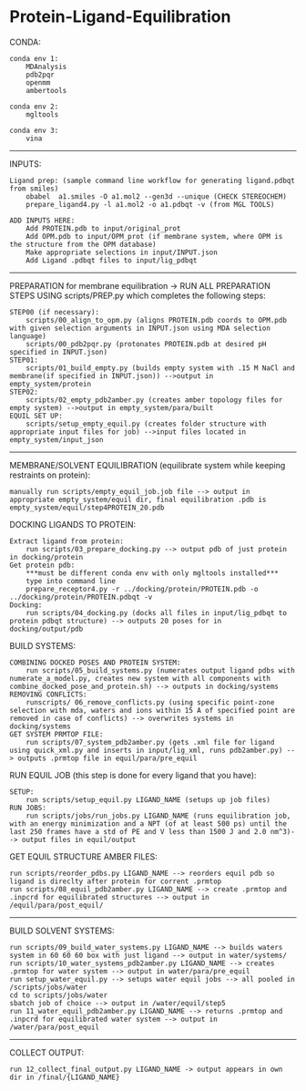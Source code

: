 # Protein-Ligand-Equilibration

CONDA:

	conda env 1: 
		MDAnalysis
		pdb2pqr
		openmm
		ambertools

	conda env 2:
		mgltools

	conda env 3:
		vina 
--------------------------------------------------------------------------------------------------------
INPUTS:

	Ligand prep: (sample command line workflow for generating ligand.pdbqt from smiles)
		obabel  a1.smiles -O a1.mol2 --gen3d --unique (CHECK STEREOCHEM)
		prepare_ligand4.py -l a1.mol2 -o a1.pdbqt -v (from MGL TOOLS)

	ADD INPUTS HERE:
		Add PROTEIN.pdb to input/original_prot
		Add OPM.pdb to input/OPM_prot (if membrane system, where OPM is the structure from the OPM database)	
		Make appropriate selections in input/INPUT.json
		Add Ligand .pdbqt files to input/lig_pdbqt
--------------------------------------------------------------------------------------------------------

PREPARATION for membrane equilibration -> RUN ALL PREPARATION STEPS USING scripts/PREP.py which completes the following steps:
	
	STEP00 (if necessary):
		scripts/00_align_to_opm.py (aligns PROTEIN.pdb coords to OPM.pdb with given selection arguments in INPUT.json using MDA selection language)
		scripts/00_pdb2pqr.py (protonates PROTEIN.pdb at desired pH specified in INPUT.json)
	STEP01:
		scripts/01_build_empty.py (builds empty system with .15 M NaCl and membrane(if specified in INPUT.json)) -->output in empty_system/protein
	STEP02:
		scripts/02_empty_pdb2amber.py (creates amber topology files for empty system) -->output in empty_system/para/built
	EQUIL SET UP:
		scripts/setup_empty_equil.py (creates folder structure with appropriate input files for job) -->input files located in empty_system/input_json
--------------------------------------------------------------------------------------------------------

MEMBRANE/SOLVENT EQUILIBRATION (equilibrate system while keeping restraints on protein):
	
	manually run scripts/empty_equil_job.job file --> output in appropriate empty_system/equil dir, final equilibration .pdb is empty_system/equil/step4PROTEIN_20.pdb  
	
DOCKING LIGANDS TO PROTEIN:

	Extract ligand from protein:
		run scripts/03_prepare_docking.py --> output pdb of just protein in docking/protein
	Get protein pdb:
		***must be different conda env with only mgltools installed***
		type into command line
		prepare_receptor4.py -r ../docking/protein/PROTEIN.pdb -o ../docking/protein/PROTEIN.pdbqt -v
	Docking:
		run scripts/04_docking.py (docks all files in input/lig_pdbqt to protein pdbqt structure) --> outputs 20 poses for in docking/output/pdb

BUILD SYSTEMS:

	COMBINING DOCKED POSES AND PROTEIN SYSTEM:
		run scripts/05_build_systems.py (numerates output ligand pdbs with numerate_a_model.py, creates new system with all components with combine_docked_pose_and_protein.sh) --> outputs in docking/systems
	REMOVING CONFLICTS:
		runscripts/ 06_remove_conflicts.py (using specific point-zone selection with mda, waters and ions within 15 A of specified point are removed in case of conflicts) --> overwrites systems in docking/systems
	GET SYSTEM PRMTOP FILE:
		run scripts/07_system_pdb2amber.py (gets .xml file for ligand using quick_xml.py and inserts in input/lig_xml, runs pdb2amber.py) --> outputs .prmtop file in equil/para/pre_equil

RUN EQUIL JOB (this step is done for every ligand that you have):

	SETUP: 
		run scripts/setup_equil.py LIGAND_NAME (setups up job files)
	RUN JOBS:
		run scripts/jobs/run_jobs.py LIGAND_NAME (runs equilibration job, with an energy minimization and a NPT (of at least 500 ps) until the last 250 frames have a std of PE and V less than 1500 J and 2.0 nm^3)--> output files in equil/output

GET EQUIL STRUCTURE AMBER FILES:

	run scripts/reorder_pdbs.py LIGAND_NAME --> reorders equil pdb so ligand is direclty after protein for corrent .prmtop
	run scripts/08_equil_pdb2amber.py LIGAND_NAME --> create .prmtop and .inpcrd for equilibrated structures --> output in /equil/para/post_equil/
--------------------------------------------------------------------------------------------------------
BUILD SOLVENT SYSTEMS:

	run scripts/09_build_water_systems.py LIGAND_NAME --> builds waters system in 60 60 60 box with just ligand --> output in water/systems/
	run scripts/10_water_systems_pdb2amber.py LIGAND_NAME --> creates .prmtop for water system --> output in water/para/pre_equil
	run setup_water_equil.py --> setups water equil jobs --> all pooled in /scripts/jobs/water
	cd to scripts/jobs/water
	sbatch job of choice --> output in /water/equil/step5
	run 11_water_equil_pdb2amber.py LIGAND_NAME --> returns .prmtop and .inpcrd for equilibrated water system --> output in /water/para/post_equil
--------------------------------------------------------------------------------------------------------

COLLECT OUTPUT:

	run 12_collect_final_output.py LIGAND_NAME -> output appears in own dir in /final/{LIGAND_NAME}
	

	
